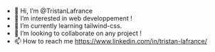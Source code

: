 - 👋 Hi, I’m @TristanLafrance
- 👀 I’m interested in web developpement !
- 🌱 I’m currently learning tailwind-css.
- 💞️ I’m looking to collaborate on any project !
- 📫 How to reach me https://www.linkedin.com/in/tristan-lafrance/
